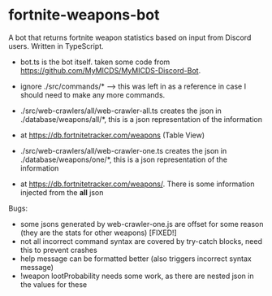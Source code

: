 # fortnite-weapons-bot
A bot that returns fortnite weapon statistics based on input from Discord users.  Written in TypeScript.

* bot.ts is the bot itself.  taken some code from https://github.com/MyMICDS/MyMICDS-Discord-Bot.

* ignore ./src/commands/* --> this was left in as a reference in case I should need to make any more commands.

* ./src/web-crawlers/all/web-crawler-all.ts creates the json in ./database/weapons/all/*, this is a json representation of the information
* at https://db.fortnitetracker.com/weapons (Table View)

* ./src/web-crawlers/all/web-crawler-one.ts creates the json in ./database/weapons/one/*, this is a json representation of the information
* at https://db.fortnitetracker.com/weapons/<weapon name>.  There is some information injected from the **all** json

Bugs:
- some jsons generated by web-crawler-one.js are offset for some reason (they are the stats for other weapons) [FIXED!]
- not all incorrect command syntax are covered by try-catch blocks, need this to prevent crashes
- help message can be formatted better (also triggers incorrect syntax message)
- !weapon <weapon> <rarity> lootProbability needs some work, as there are nested json in the values for these

